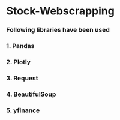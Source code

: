 # Stock-Webscrapping
### Following libraries have been used
### 1. Pandas
### 2. Plotly
### 3. Request
### 4. BeautifulSoup
### 5. yfinance
